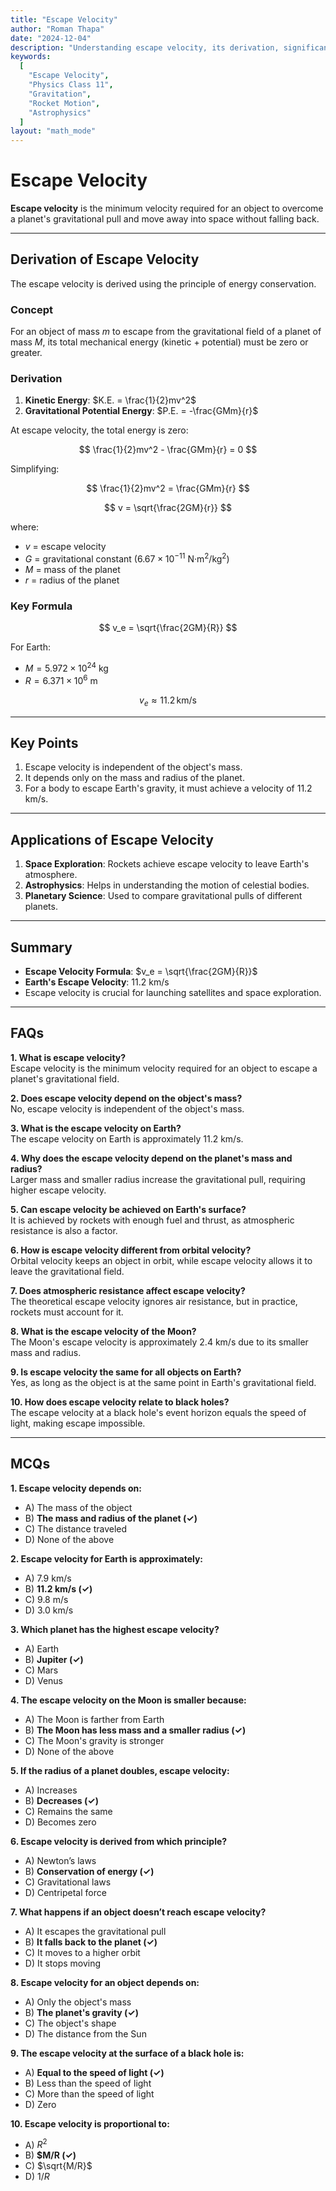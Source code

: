 ```yaml
---
title: "Escape Velocity"  
author: "Roman Thapa"  
date: "2024-12-04"  
description: "Understanding escape velocity, its derivation, significance, and applications in physics."  
keywords:  
  [  
    "Escape Velocity",  
    "Physics Class 11",  
    "Gravitation",  
    "Rocket Motion",  
    "Astrophysics"  
  ]  
layout: "math_mode"  
---
```


# Escape Velocity  

**Escape velocity** is the minimum velocity required for an object to overcome a planet's gravitational pull and move away into space without falling back.

---

## Derivation of Escape Velocity  

The escape velocity is derived using the principle of energy conservation.  

### Concept  

For an object of mass $m$ to escape from the gravitational field of a planet of mass $M$, its total mechanical energy (kinetic + potential) must be zero or greater.  

### Derivation  

1. **Kinetic Energy**: $K.E. = \frac{1}{2}mv^2$  
2. **Gravitational Potential Energy**: $P.E. = -\frac{GMm}{r}$  

At escape velocity, the total energy is zero:  

$$ \frac{1}{2}mv^2 - \frac{GMm}{r} = 0 $$  

Simplifying:  

$$ \frac{1}{2}mv^2 = \frac{GMm}{r} $$  

$$ v = \sqrt{\frac{2GM}{r}} $$  

where:  
- $v$ = escape velocity  
- $G$ = gravitational constant ($6.67 \times 10^{-11}$ N·m$^2$/kg$^2$)  
- $M$ = mass of the planet  
- $r$ = radius of the planet  

### Key Formula  

$$ v_e = \sqrt{\frac{2GM}{R}} $$  

For Earth:  
- $M = 5.972 \times 10^{24}$ kg  
- $R = 6.371 \times 10^6$ m  

$$ v_e \approx 11.2 \, \text{km/s} $$  

---

## Key Points  

1. Escape velocity is independent of the object's mass.  
2. It depends only on the mass and radius of the planet.  
3. For a body to escape Earth's gravity, it must achieve a velocity of $11.2$ km/s.  

---

## Applications of Escape Velocity  

1. **Space Exploration**: Rockets achieve escape velocity to leave Earth's atmosphere.  
2. **Astrophysics**: Helps in understanding the motion of celestial bodies.  
3. **Planetary Science**: Used to compare gravitational pulls of different planets.  

---

## Summary  

- **Escape Velocity Formula**: $v_e = \sqrt{\frac{2GM}{R}}$  
- **Earth's Escape Velocity**: $11.2$ km/s  
- Escape velocity is crucial for launching satellites and space exploration.  

---

## FAQs  

**1. What is escape velocity?**  
Escape velocity is the minimum velocity required for an object to escape a planet's gravitational field.  

**2. Does escape velocity depend on the object's mass?**  
No, escape velocity is independent of the object's mass.  

**3. What is the escape velocity on Earth?**  
The escape velocity on Earth is approximately $11.2$ km/s.  

**4. Why does the escape velocity depend on the planet's mass and radius?**  
Larger mass and smaller radius increase the gravitational pull, requiring higher escape velocity.  

**5. Can escape velocity be achieved on Earth's surface?**  
It is achieved by rockets with enough fuel and thrust, as atmospheric resistance is also a factor.  

**6. How is escape velocity different from orbital velocity?**  
Orbital velocity keeps an object in orbit, while escape velocity allows it to leave the gravitational field.  

**7. Does atmospheric resistance affect escape velocity?**  
The theoretical escape velocity ignores air resistance, but in practice, rockets must account for it.  

**8. What is the escape velocity of the Moon?**  
The Moon's escape velocity is approximately $2.4$ km/s due to its smaller mass and radius.  

**9. Is escape velocity the same for all objects on Earth?**  
Yes, as long as the object is at the same point in Earth's gravitational field.  

**10. How does escape velocity relate to black holes?**  
The escape velocity at a black hole's event horizon equals the speed of light, making escape impossible.  

---

## MCQs  

**1. Escape velocity depends on:**  
- A) The mass of the object  
- B) **The mass and radius of the planet (✓)**  
- C) The distance traveled  
- D) None of the above  

**2. Escape velocity for Earth is approximately:**  
- A) 7.9 km/s  
- B) **11.2 km/s (✓)**  
- C) 9.8 m/s  
- D) 3.0 km/s  

**3. Which planet has the highest escape velocity?**  
- A) Earth  
- B) **Jupiter (✓)**  
- C) Mars  
- D) Venus  

**4. The escape velocity on the Moon is smaller because:**  
- A) The Moon is farther from Earth  
- B) **The Moon has less mass and a smaller radius (✓)**  
- C) The Moon's gravity is stronger  
- D) None of the above  

**5. If the radius of a planet doubles, escape velocity:**  
- A) Increases  
- B) **Decreases (✓)**  
- C) Remains the same  
- D) Becomes zero  

**6. Escape velocity is derived from which principle?**  
- A) Newton’s laws  
- B) **Conservation of energy (✓)**  
- C) Gravitational laws  
- D) Centripetal force  

**7. What happens if an object doesn’t reach escape velocity?**  
- A) It escapes the gravitational pull  
- B) **It falls back to the planet (✓)**  
- C) It moves to a higher orbit  
- D) It stops moving  

**8. Escape velocity for an object depends on:**  
- A) Only the object's mass  
- B) **The planet's gravity (✓)**  
- C) The object's shape  
- D) The distance from the Sun  

**9. The escape velocity at the surface of a black hole is:**  
- A) **Equal to the speed of light (✓)**  
- B) Less than the speed of light  
- C) More than the speed of light  
- D) Zero  

**10. Escape velocity is proportional to:**  
- A) $R^2$  
- B) **$M/R (✓)**  
- C) $\sqrt{M/R}$  
- D) $1/R$  

